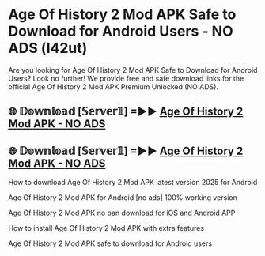 # Age Of History 2 Mod APK Safe to Download for Android Users - NO ADS (l42ut)

Are you looking for Age Of History 2 Mod APK Safe to Download for Android Users? Look no further! We provide free and safe download links for the official Age Of History 2 Mod APK Premium Unlocked (NO ADS).

## 🌐 𝔻𝕠𝕨𝕟𝕝𝕠𝕒𝕕 [𝕊𝕖𝕣𝕧𝕖𝕣𝟙] =►► [Age Of History 2 Mod APK - NO ADS](https://getmodsapk.pages.dev?q=Age+Of+History+2+Mod+APK)

## 🌐 𝔻𝕠𝕨𝕟𝕝𝕠𝕒𝕕 [𝕊𝕖𝕣𝕧𝕖𝕣𝟙] =►► [Age Of History 2 Mod APK - NO ADS](https://getmodsapk.pages.dev?q=Age+Of+History+2+Mod+APK)

How to download Age Of History 2 Mod APK latest version 2025 for Android

Age Of History 2 Mod APK for Android [no ads] 100% working version

Age Of History 2 Mod APK no ban download for iOS and Android APP

How to install Age Of History 2 Mod APK with extra features

Age Of History 2 Mod APK safe to download for Android users